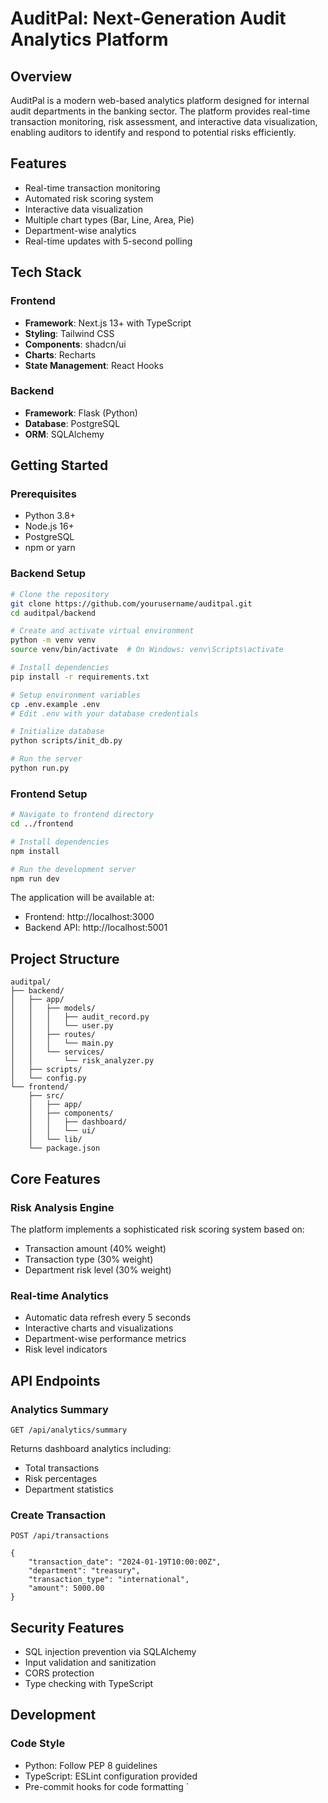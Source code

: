 # AuditPal: Next-Generation Audit Analytics Platform

## Overview
AuditPal is a modern web-based analytics platform designed for internal audit departments in the banking sector. The platform provides real-time transaction monitoring, risk assessment, and interactive data visualization, enabling auditors to identify and respond to potential risks efficiently.


## Features
- Real-time transaction monitoring
- Automated risk scoring system
- Interactive data visualization
- Multiple chart types (Bar, Line, Area, Pie)
- Department-wise analytics
- Real-time updates with 5-second polling

## Tech Stack

### Frontend
- **Framework**: Next.js 13+ with TypeScript
- **Styling**: Tailwind CSS
- **Components**: shadcn/ui
- **Charts**: Recharts
- **State Management**: React Hooks

### Backend
- **Framework**: Flask (Python)
- **Database**: PostgreSQL
- **ORM**: SQLAlchemy

## Getting Started

### Prerequisites
- Python 3.8+
- Node.js 16+
- PostgreSQL
- npm or yarn

### Backend Setup
```bash
# Clone the repository
git clone https://github.com/yourusername/auditpal.git
cd auditpal/backend

# Create and activate virtual environment
python -m venv venv
source venv/bin/activate  # On Windows: venv\Scripts\activate

# Install dependencies
pip install -r requirements.txt

# Setup environment variables
cp .env.example .env
# Edit .env with your database credentials

# Initialize database
python scripts/init_db.py

# Run the server
python run.py
```

### Frontend Setup
```bash
# Navigate to frontend directory
cd ../frontend

# Install dependencies
npm install

# Run the development server
npm run dev
```

The application will be available at:
- Frontend: http://localhost:3000
- Backend API: http://localhost:5001

## Project Structure

```
auditpal/
├── backend/
│   ├── app/
│   │   ├── models/
│   │   │   ├── audit_record.py
│   │   │   └── user.py
│   │   ├── routes/
│   │   │   └── main.py
│   │   └── services/
│   │       └── risk_analyzer.py
│   ├── scripts/
│   └── config.py
└── frontend/
    ├── src/
    │   ├── app/
    │   ├── components/
    │   │   ├── dashboard/
    │   │   └── ui/
    │   └── lib/
    └── package.json
```

## Core Features

### Risk Analysis Engine
The platform implements a sophisticated risk scoring system based on:
- Transaction amount (40% weight)
- Transaction type (30% weight)
- Department risk level (30% weight)

### Real-time Analytics
- Automatic data refresh every 5 seconds
- Interactive charts and visualizations
- Department-wise performance metrics
- Risk level indicators

## API Endpoints

### Analytics Summary
```http
GET /api/analytics/summary
```
Returns dashboard analytics including:
- Total transactions
- Risk percentages
- Department statistics

### Create Transaction
```http
POST /api/transactions

{
    "transaction_date": "2024-01-19T10:00:00Z",
    "department": "treasury",
    "transaction_type": "international",
    "amount": 5000.00
}
```

## Security Features
- SQL injection prevention via SQLAlchemy
- Input validation and sanitization
- CORS protection
- Type checking with TypeScript

## Development

### Code Style
- Python: Follow PEP 8 guidelines
- TypeScript: ESLint configuration provided
- Pre-commit hooks for code formatting
`

